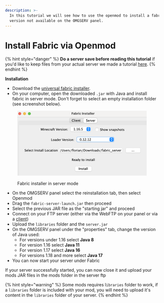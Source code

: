 ```yaml
---
description: >-
  In this tutorial we will see how to use the openmod to install a fabric
  version not available on the OMGSERV panel.
---
```


# Install Fabric via Openmod

{% hint style="danger" %}
**Do a server save before reading this tutorial** if you'd like to keep files from your actual server we made a tutorial [here](sauvegarde-et-restauration.md#make-a-backup).
{% endhint %}

**Installation**

* Download the [universal fabric installer](https://fabricmc.net/use/installer/).
* On your computer, open the downloaded `.jar` with Java and install fabric in server mode. Don't forget to select an empty installation folder (see screenshot below).

<figure><img src="../.gitbook/assets/image_2023-06-23_190631773.png" alt=""><figcaption><p>Fabric installer in server mode</p></figcaption></figure>

* On the OMGSERV panel select the reinstallation tab, then select Openmod
* Drag the `fabric-server-launch.jar` then proceed
* Select the previous JAR file as the "starting jar" and proceed
* Connect on your FTP server (either via the WebFTP on your panel or via a [client](connect-to-ftp.md))
* Upload the `libraries` folder and the `server.jar`
* On the OMGSERV panel under the "properties" tab, change the version of Java used:
  * For versions under 1.16 select **Java 8**
  * For version 1.16 select **Java 11**
  * For version 1.17 select **Java 16**
  * For versions 1.18 and more select **Java 17**
* You can now start your server under Fabric

If your server successfully started, you can now close it and upload your mods JAR files in the mods folder in the server ftp

{% hint style="warning" %}
Some mods requires l`ibraries` folder to work, if a `libraries` folder is included with your mod, you will need to upload it's content in the `libraries` folder of your server.
{% endhint %}
